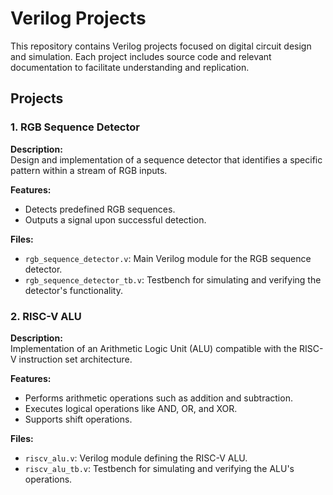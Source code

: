 # Verilog Projects

This repository contains Verilog projects focused on digital circuit design and simulation. Each project includes source code and relevant documentation to facilitate understanding and replication.

## Projects

### 1. RGB Sequence Detector

**Description:**  
Design and implementation of a sequence detector that identifies a specific pattern within a stream of RGB inputs.

**Features:**
- Detects predefined RGB sequences.
- Outputs a signal upon successful detection.

**Files:**
- `rgb_sequence_detector.v`: Main Verilog module for the RGB sequence detector.
- `rgb_sequence_detector_tb.v`: Testbench for simulating and verifying the detector's functionality.

### 2. RISC-V ALU

**Description:**  
Implementation of an Arithmetic Logic Unit (ALU) compatible with the RISC-V instruction set architecture.

**Features:**
- Performs arithmetic operations such as addition and subtraction.
- Executes logical operations like AND, OR, and XOR.
- Supports shift operations.

**Files:**
- `riscv_alu.v`: Verilog module defining the RISC-V ALU.
- `riscv_alu_tb.v`: Testbench for simulating and verifying the ALU's operations.



